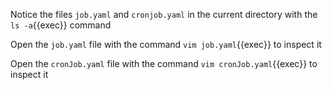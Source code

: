 Notice the files `job.yaml` and `cronjob.yaml` in the current directory with the `ls -a`{{exec}} command

Open the `job.yaml` file with the command `vim job.yaml`{{exec}} to inspect it

Open the `cronJob.yaml` file with the command `vim cronJob.yaml`{{exec}} to inspect it

